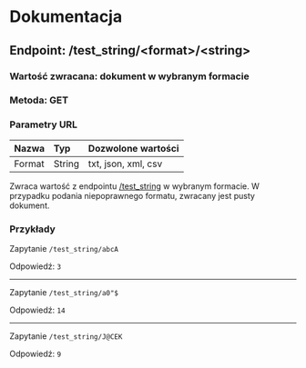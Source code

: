 # Dokumentacja
## Endpoint: /test_string/\<format\>/\<string\>
### <b>Wartość zwracana: dokument w wybranym formacie</b>
### <b>Metoda: GET</b>
### <b>Parametry URL</b>
| Nazwa | Typ | Dozwolone wartości |
|:---|:---|:---|
| Format     | String | txt, json, xml, csv |

<!-- Sprawdza zawartośc przekazanego stringa pod kątem występowania w nim: dużych i małych liter, liczb oraz znaków specjalnych.
Jeżeli znak z danej grupy znajduje się stringu to ustawiany jest odpowiedni bit w zwracanej wartości. -->
Zwraca wartość z endpointu <a href="https://github.com/snsv-dy/PPKWU/blob/master/zad2/README.md">/test_string</a> w wybranym formacie. W przypadku podania niepoprawnego formatu, zwracany jest pusty dokument.

### Przykłady

Zapytanie `/test_string/abcA`

Odpowiedź: `3`

---
Zapytanie `/test_string/a0"$`

Odpowiedź: `14`

---
Zapytanie `/test_string/J@CEK`

Odpowiedź: `9`
